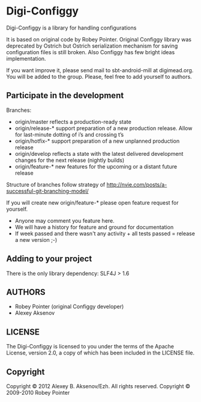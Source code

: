 Digi-Configgy
=============

Digi-Configgy is a library for handling configurations

It is based on original code by Robey Pointer. Original Configgy library was deprecated by Ostrich but Ostrich serialization mechanism for saving configuration files is still broken. Also Configgy has few bright ideas implementation.

If you want improve it, please send mail to sbt-android-mill at digimead.org. You will be added to the group. Please, feel free to add yourself to authors.

## Participate in the development ##

Branches:

* origin/master reflects a production-ready state
* origin/release-* support preparation of a new production release. Allow for last-minute dotting of i’s and crossing t’s
* origin/hotfix-* support preparation of a new unplanned production release
* origin/develop reflects a state with the latest delivered development changes for the next release (nightly builds)
* origin/feature-* new features for the upcoming or a distant future release

Structure of branches follow strategy of http://nvie.com/posts/a-successful-git-branching-model/

If you will create new origin/feature-* please open feature request for yourself.

* Anyone may comment you feature here.
* We will have a history for feature and ground for documentation
* If week passed and there wasn't any activity + all tests passed = release a new version ;-)

## Adding to your project ##

  There is the only library dependency: SLF4J > 1.6

AUTHORS
-------

* Robey Pointer (original Configgy developer)
* Alexey Aksenov

LICENSE
-------

The Digi-Configgy is licensed to you under the terms of
the Apache License, version 2.0, a copy of which has been
included in the LICENSE file.

Copyright
---------

Copyright © 2012 Alexey B. Aksenov/Ezh. All rights reserved.
Copyright © 2009-2010 Robey Pointer
